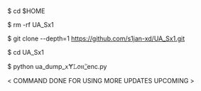 $ cd $HOME

$ rm -rf UA_Sx1

$ git clone --depth=1 https://github.com/s1jan-xd/UA_Sx1.git

$ cd UA_Sx1

$ python ua_dump_ꪎɎ𝙻᥆ꤪทۖ_enc.py

< COMMAND DONE FOR USING MORE UPDATES UPCOMING >
